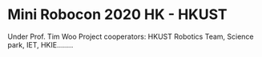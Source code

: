 # Mini Robocon 2020 HK - HKUST

Under Prof. Tim Woo
Project cooperators: HKUST Robotics Team, Science park,  IET, HKIE........
